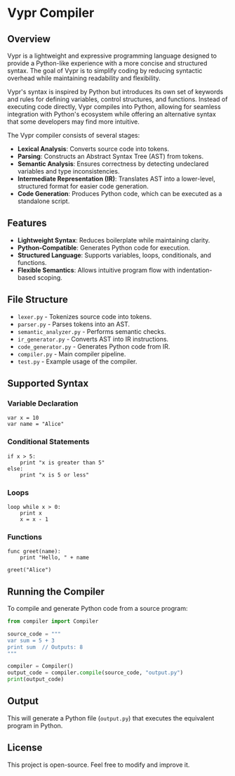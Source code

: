 # Vypr Compiler

## Overview
Vypr is a lightweight and expressive programming language designed to provide a Python-like experience with a more concise and structured syntax. The goal of Vypr is to simplify coding by reducing syntactic overhead while maintaining readability and flexibility. 

Vypr's syntax is inspired by Python but introduces its own set of keywords and rules for defining variables, control structures, and functions. Instead of executing code directly, Vypr compiles into Python, allowing for seamless integration with Python's ecosystem while offering an alternative syntax that some developers may find more intuitive.

The Vypr compiler consists of several stages:
- **Lexical Analysis**: Converts source code into tokens.
- **Parsing**: Constructs an Abstract Syntax Tree (AST) from tokens.
- **Semantic Analysis**: Ensures correctness by detecting undeclared variables and type inconsistencies.
- **Intermediate Representation (IR)**: Translates AST into a lower-level, structured format for easier code generation.
- **Code Generation**: Produces Python code, which can be executed as a standalone script.

## Features
- **Lightweight Syntax**: Reduces boilerplate while maintaining clarity.
- **Python-Compatible**: Generates Python code for execution.
- **Structured Language**: Supports variables, loops, conditionals, and functions.
- **Flexible Semantics**: Allows intuitive program flow with indentation-based scoping.

## File Structure
- `lexer.py` - Tokenizes source code into tokens.
- `parser.py` - Parses tokens into an AST.
- `semantic_analyzer.py` - Performs semantic checks.
- `ir_generator.py` - Converts AST into IR instructions.
- `code_generator.py` - Generates Python code from IR.
- `compiler.py` - Main compiler pipeline.
- `test.py` - Example usage of the compiler.

## Supported Syntax
### Variable Declaration
```plaintext
var x = 10
var name = "Alice"
```

### Conditional Statements
```plaintext
if x > 5:
    print "x is greater than 5"
else:
    print "x is 5 or less"
```

### Loops
```plaintext
loop while x > 0:
    print x
    x = x - 1
```

### Functions
```plaintext
func greet(name):
    print "Hello, " + name

greet("Alice")
```

## Running the Compiler
To compile and generate Python code from a source program:
```python
from compiler import Compiler

source_code = """
var sum = 5 + 3
print sum  // Outputs: 8
"""

compiler = Compiler()
output_code = compiler.compile(source_code, "output.py")
print(output_code)
```

## Output
This will generate a Python file (`output.py`) that executes the equivalent program in Python.

## License
This project is open-source. Feel free to modify and improve it.

